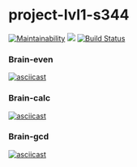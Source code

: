 # project-lvl1-s344
[![Maintainability](https://api.codeclimate.com/v1/badges/a99a88d28ad37a79dbf6/maintainability)](https://codeclimate.com/github/codeclimate/codeclimate/maintainability)
<a href="https://codeclimate.com/github/codeclimate/codeclimate/test_coverage"><img src="https://api.codeclimate.com/v1/badges/a99a88d28ad37a79dbf6/test_coverage" /></a>
[![Build Status](https://travis-ci.org/Piratika/project-lvl1-s344.svg?branch=master)](https://travis-ci.org/Piratika/project-lvl1-s344)
### Brain-even
[![asciicast](https://asciinema.org/a/IiT8Img7sd6lf4DxE82WQrccp.png)](https://asciinema.org/a/IiT8Img7sd6lf4DxE82WQrccp)
### Brain-calc
[![asciicast](https://asciinema.org/a/f2JkpGNwreM1HPD2mrCtpwi4L.png)](https://asciinema.org/a/f2JkpGNwreM1HPD2mrCtpwi4L)
### Brain-gcd
[![asciicast](https://asciinema.org/a/crZMyG96vPYOp7JueNjxQBlyv.png)](https://asciinema.org/a/crZMyG96vPYOp7JueNjxQBlyv)
